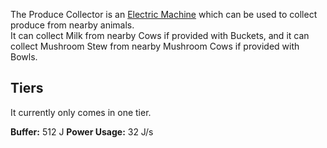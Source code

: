 The Produce Collector is an [Electric Machine](https://github.com/Slimefun/Slimefun4/wiki/Electric-Machines) which can be used to collect produce from nearby animals.  
It can collect Milk from nearby Cows if provided with Buckets, and it can collect Mushroom Stew from nearby Mushroom Cows if provided with Bowls.

## Tiers
It currently only comes in one tier.

**Buffer:** 512 J **Power Usage:** 32 J/s
